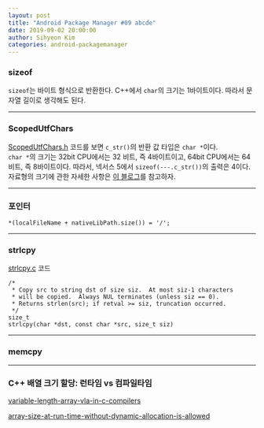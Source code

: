 ```yaml
---
layout: post
title: "Android Package Manager #09 abcde"
date: 2019-09-02 20:00:00
author: Sihyeon Kim
categories: android-packagemanager
---
```


### sizeof

`sizeof`는 바이트 형식으로 반환한다. C++에서 `char`의 크기는 1바이트이다. 따라서 문자열 길이로 생각해도 된다.  

---

### ScopedUtfChars

[ScopedUtfChars.h](https://android.googlesource.com/platform/libnativehelper/+/idea133/include/nativehelper/ScopedUtfChars.h) 코드를 보면 `c_str()`의 반환 값 타입은 `char *`이다.  
`char *`의 크기는 32bit CPU에서는 32 비트, 즉 4바이트이고, 64bit CPU에서는 64비트, 즉 8바이트이다. 따라서, 넥서스 5에서 `sizeof(---.c_str())`의 출력은 4이다.  
자료형의 크기에 관한 자세한 사항은 [이 블로그](https://sckllo7.tistory.com/entry/32bit%EC%99%80-64bit%EC%9D%98-C-%EC%9E%90%EB%A3%8C%ED%98%95Data-Type-%ED%81%AC%EA%B8%B0-%EC%B0%A8%EC%9D%B4)를 참고하자.  

---

### 포인터

```
*(localFileName + nativeLibPath.size()) = '/';
```

---

### strlcpy

[strlcpy.c](https://android.googlesource.com/platform/system/core/+/refs/tags/android-6.0.1_r81/libcutils/strlcpy.c) 코드  

```
/*
 * Copy src to string dst of size siz.  At most siz-1 characters
 * will be copied.  Always NUL terminates (unless siz == 0).
 * Returns strlen(src); if retval >= siz, truncation occurred.
 */
size_t
strlcpy(char *dst, const char *src, size_t siz)
```

---

### memcpy

---

### C++ 배열 크기 할당: 런타임 vs 컴파일타임  


[variable-length-array-vla-in-c-compilers](https://stackoverflow.com/questions/39334435/variable-length-array-vla-in-c-compilers)  

[array-size-at-run-time-without-dynamic-allocation-is-allowed](https://stackoverflow.com/questions/737240/array-size-at-run-time-without-dynamic-allocation-is-allowed)  

